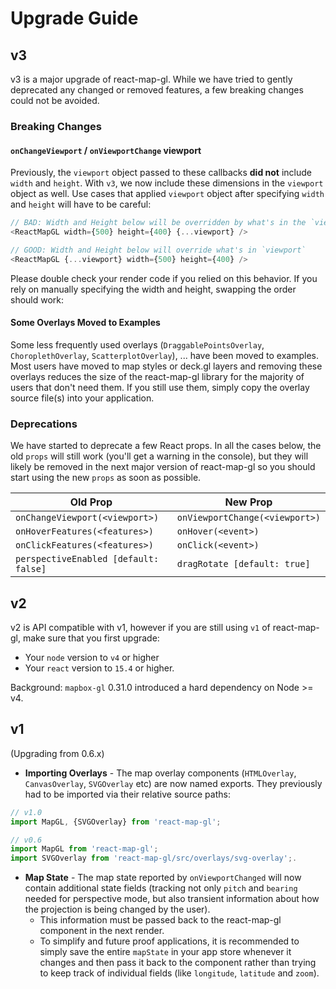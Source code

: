 # Upgrade Guide

## v3

v3 is a major upgrade of react-map-gl. While we have tried to gently deprecated any changed or removed features, a few breaking changes could not be avoided.


### Breaking Changes

#### `onChangeViewport` / `onViewportChange` viewport

Previously, the `viewport` object passed to these callbacks **did not** include `width` and `height`. With `v3`, we now include these dimensions in the `viewport` object as well. Use cases that applied `viewport` object after specifying `width` and `height` will have to be careful:
```js
// BAD: Width and Height below will be overridden by what's in the `viewport` object
<ReactMapGL width={500} height={400} {...viewport} />

// GOOD: Width and Height below will override what's in `viewport`
<ReactMapGL {...viewport} width={500} height={400} />
```
Please double check your render code if you relied on this behavior. If you rely on manually specifying the width and height, swapping the order should work:


#### Some Overlays Moved to Examples

Some less frequently used overlays (`DraggablePointsOverlay`, `ChoroplethOverlay`, `ScatterplotOverlay`), ... have been moved to examples. Most users have moved to map styles or deck.gl layers and removing these overlays reduces the size of the react-map-gl library for the majority of users that don't need them. If you still use them, simply copy the overlay source file(s) into your application.


### Deprecations

We have started to deprecate a few React props. In all the cases below, the old `props` will still work (you'll get a warning in the console), but they will likely be removed in the next major version of react-map-gl so you should start using the new `props` as soon as possible.

| Old Prop                        | New Prop |
| ---                             | --- |
| `onChangeViewport(<viewport>)`  | `onViewportChange(<viewport>)` |
| `onHoverFeatures(<features>)`   | `onHover(<event>)` |
| `onClickFeatures(<features>)`   | `onClick(<event>)` |
| `perspectiveEnabled [default: false]` | `dragRotate [default: true]`  |



## v2

v2 is API compatible with v1, however if you are still using `v1` of react-map-gl, make sure that you first upgrade:
* Your `node` version to `v4` or higher
* Your `react` version to `15.4` or higher.

Background: `mapbox-gl` 0.31.0 introduced a hard dependency on Node >= v4.


## v1

(Upgrading from 0.6.x)

* **Importing Overlays** - The map overlay components (`HTMLOverlay`, `CanvasOverlay`, `SVGOverlay` etc) are now named exports. They previously had to be imported via their relative source paths:

```js
// v1.0
import MapGL, {SVGOverlay} from 'react-map-gl';

// v0.6
import MapGL from 'react-map-gl';
import SVGOverlay from 'react-map-gl/src/overlays/svg-overlay';.
```

* **Map State** - The map state reported by `onViewportChanged` will now contain additional state fields (tracking not only `pitch` and `bearing` needed for perspective mode, but also transient information about how the projection is being changed by the user).
    * This information must be passed back to the react-map-gl component in the next render.
    * To simplify and future proof applications, it is recommended to simply save the entire `mapState` in your app store whenever it changes and then pass it back to the component rather than trying to keep track of individual fields (like `longitude`, `latitude` and `zoom`).
